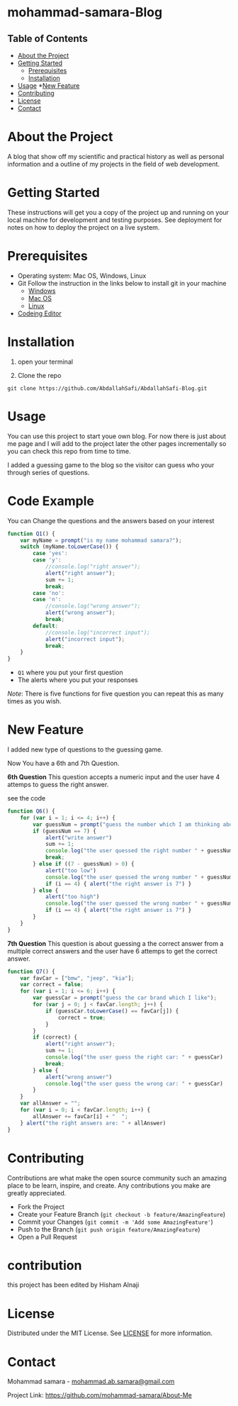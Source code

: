# mohammad-samara-Blog

<!-- TABLE OF CONTENTS -->

## Table of Contents

- [About the Project](#about-the-project)
- [Getting Started](#getting-started)
  - [Prerequisites](#prerequisites)
  - [Installation](#installation)
- [Usage](#usage) \*[New Feature](#New-Feature)
- [Contributing](#contributing)
- [License](#license)
- [Contact](#contact)

# About the Project

A blog that show off my scientific and practical history as well as personal information and a outline of my projects in the field of web development.

# Getting Started

These instructions will get you a copy of the project up and running on your local machine for development and testing purposes. See deployment for notes on how to deploy the project on a live system.

# Prerequisites

- Operating system: Mac OS, Windows, Linux
- Git
  Follow the instruction in the links below to install git in your machine
  - [Windows](https://git-scm.com/download/win)
  - [Mac OS](https://git-scm.com/download/mac)
  - [Linux](https://git-scm.com/download/linux)
- [Codeing Editor](https://www.wpbeginner.com/showcase/12-best-code-editors-for-mac-and-windows-for-editing-wordpress-files/)

# Installation

1. open your terminal

2. Clone the repo

`git clone https://github.com/AbdallahSafi/AbdallahSafi-Blog.git`

# Usage

You can use this project to start youe own blog. For now there is just about me page and I will add to the project later the other pages incrementally so you can check this repo from time to time.

I added a guessing game to the blog so the visitor can guess who your through series of questions.

# Code Example

You can Change the questions and the answers based on your interest

```javascript
function Q1() {
    var myName = prompt("is my name mohammad samara?");
    switch (myName.toLowerCase()) {
        case 'yes':
        case 'y':
            //console.log("right answer");
            alert("right answer");
            sum += 1;
            break;
        case 'no':
        case 'n':
            //console.log("wrong answer");
            alert("wrong answer");
            break;
        default:
            //console.log("incorrect input");
            alert("incorrect input");
            break;
    }
}
```

- `Q1` where you put your first question
- The alerts where you put your responses

_Note_: There is five functions for five question you can repeat this as many times as you wish.

# New Feature

I added new type of questions to the guessing game.

Now You have a 6th and 7th Question.

**6th Question**
This question accepts a numeric input and the user have 4 attemps to guess the right answer.

see the code

```javascript
function Q6() {
    for (var i = 1; i <= 4; i++) {
        var guessNum = prompt("guess the number which I am thinking about?(enter a number)")
        if (guessNum == 7) {
            alert("write answer")
            sum += 1;
            console.log("the user quessed the right number " + guessNum)
            break;
        } else if ((7 - guessNum) > 0) {
            alert("too low")
            console.log("the user quessed the wrong number " + guessNum)
            if (i == 4) { alert("the right answer is 7") }
        } else {
            alert("too high")
            console.log("the user quessed the wrong number " + guessNum)
            if (i == 4) { alert("the right answer is 7") }
        }
    }
}
```


**7th Question**
This question is about guessing a the correct answer from a multiple correct answers and the user have 6 attemps to get the correct answer.

```javascript
function Q7() {
    var favCar = ["bmw", "jeep", "kia"];
    var correct = false;
    for (var i = 1; i <= 6; i++) {
        var guessCar = prompt("guess the car brand which I like");
        for (var j = 0; j < favCar.length; j++) {
            if (guessCar.toLowerCase() == favCar[j]) {
                correct = true;
            }
        }
        if (correct) {
            alert("right answer");
            sum += 1;
            console.log("the user guess the right car: " + guessCar)
            break;
        } else {
            alert("wrong answer")
            console.log("the user guess the wrong car: " + guessCar)
        }
    }
    var allAnswer = "";
    for (var i = 0; i < favCar.length; i++) {
        allAnswer += favCar[i] + "  ";
    } alert("the right answers are: " + allAnswer)
}
```

# Contributing

Contributions are what make the open source community such an amazing place to be learn, inspire, and create. Any contributions you make are greatly appreciated.

- Fork the Project
- Create your Feature Branch (`git checkout -b feature/AmazingFeature`)
- Commit your Changes (`git commit -m 'Add some AmazingFeature'`)
- Push to the Branch (`git push origin feature/AmazingFeature`)
- Open a Pull Request

# contribution

this project has been edited by Hisham Alnaji

# License

Distributed under the MIT License. See [LICENSE](https://www.mit.edu/~amini/LICENSE.md) for more information.

# Contact

Mohammad samara - mohammad.ab.samara@gmail.com

Project Link: https://github.com/mohammad-samara/About-Me
